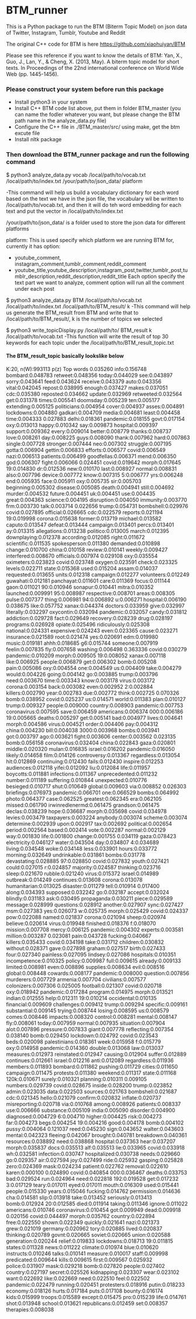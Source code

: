 # BTM_runner

This is a Python package to run the BTM (Biterm Topic Model) on json data of Twitter, Instagram, Tumblr, Youtube and Reddit

The original C++ code for BTM is here https://github.com/xiaohuiyan/BTM

Please see this reference if you want to know the details of BTM:
Yan, X., Guo, J., Lan, Y., & Cheng, X. (2013, May). A biterm topic model for short texts. In Proceedings of the 22nd international conference on World Wide Web (pp. 1445-1456).

### Please construct your system before run this package
- Install python3 in your system
- Install C++ BTM code list above, put them in folder BTM_master (you can name the fodler whatever you want, but please change the BTM path name in the analyze_data.py file)
- Configure the C++ file in ./BTM_master/src/ using make, get the btm excute file
- Install nltk package

### Then download the BTM_runner package and run the following command

$ python3 analyze_data.py vocab /local/path/to/vocab.txt /local/path/to/index.txt /your/path/to/json_data/ platform

-This command will help us build a vocabulary dictionary for each word based on the text we have in the json file, the vocabulary wil be written to /local/path/to/vocab.txt, and then it will do teh word embedding for each text and put the vector in /local/path/to/index.txt

/your/path/to/json_data/ is a folder used to store the json data for different platforms

platform: This is used specify which platform we are running BTM for, currently it has option:
- youtube_comment, instagram_comment,tumblr_comment,reddit_comment
- youtube_title,youtube_description,instagram_post,twitter,tumblr_post,tumblr_description,reddit_description,reddit_title
Each option specify the text part we want to analyze, comment option will run all the comment under each post

$ python3 analyze_data.py BTM /local/path/to/vocab.txt /local/path/to/index.txt /local/path/to/BTM_result/ k
-This command will help us generate the BTM_result from BTM and write that to /local/path/to/BTM_result/, k is the number of topics we selected

$ python3 write_topicDisplay.py /local/path/to/ BTM_result k /local/path/to/vocab.txt
-This function will write the result of top 30 keywords for each topic under the /local/path/to/BTM_result_topic.txt

#### The BTM_result_topic basically lookslike below
K:20, n(W):993113
p(z)		Top words
0.035260 info:0.156748 bombard:0.048783 retweet:0.048356 today:0.044029 see:0.043897 sorry:0.043641 feed:0.043624 receive:0.043379 auto:0.043356 vital:0.042045 repost:0.038995 enough:0.037427 makes:0.037051 cdc:0.035380 reposted:0.034662 update:0.032969 retweeted:0.032564 get:0.031378 times:0.005541 doomsday:0.005239 ten:0.005177 extending:0.005125 politicians:0.004954 cover:0.004937 asses:0.004891 lockdowns:0.004880 gadkari:0.004709 media:0.004681 least:0.004458 time:0.004333
0.027883 delhi:0.018361 pandemic:0.018155 govt:0.017154 oxy:0.013013 happy:0.010342 say:0.009873 hospital:0.009397 support:0.009362 every:0.009014 better:0.008779 thanks:0.008737 love:0.008261 day:0.008225 guys:0.008090 thank:0.007962 hard:0.007863 single:0.007728 stronger:0.007444 neo:0.007302 struggle:0.007195 gotta:0.006904 gettin:0.006833 efforts:0.006577 covid:0.006549 nazi:0.006513 patients:0.006499 goodfellas:0.006371 mend:0.006350 god:0.006307 fight:0.006066
0.024451 covid:0.019642 morph:0.017645 19:0.014830 dr:0.012536 new:0.010170 last:0.008927 normal:0.008831 also:0.007796 device:0.007772 know:0.007315 5:0.006777 yrs:0.006248 end:0.005935 face:0.005911 oxy:0.005735 sir:0.005703 beginning:0.005302 disease:0.005085 death:0.004941 still:0.004692 murder:0.004532 future:0.004451 uk:0.004451 use:0.004435 great:0.004363 science:0.004195 disruption:0.004050 immunity:0.003770 frm:0.003730 talk:0.003714
0.022656 trump:0.054731 bombshell:0.029976 covid:0.027895 official:0.026665 cdc:0.022579 reports:0.021194 19:0.019998 corona:0.015638 former:0.013719 michael:0.013582 caputo:0.013547 defeat:0.013444 campaign:0.013401 percs:0.013401 ay:0.013315 allegations:0.013238 politico:0.013005 march:0.012395 downplaying:0.012378 according:0.012085 right:0.011672 scientific:0.011535 spokesperson:0.011380 demanded:0.010898 change:0.010700 china:0.010158 review:0.010141 weekly:0.009427 interfered:0.008670 officials:0.007974
0.029108 oxy:0.035554 oximeters:0.023823 covid:0.023748 oxygen:0.023591 check:0.023325 levels:0.022711 state:0.015368 used:0.015204 assam:0.014037 requested:0.013655 units:0.012318 campaign:0.012277 volunteers:0.012249 guwahati:0.012181 panchayat:0.011601 care:0.011369 focus:0.011144 gaon:0.011021 90:0.010946 sonapur:0.010441 mitra:0.010352 launched:0.009991 95:0.008987 respective:0.008701 areas:0.008305 pulse:0.007377 thing:0.006981 94:0.006892 u:0.006271 hospital:0.006190
0.038675 like:0.057752 xanax:0.044374 doctors:0.033959 give:0.032997 literally:0.032297 oxycontin:0.032094 pandemic:0.032057 candy:0.031812 addiction:0.029728 fact:0.029649 recovery:0.028239 drug:0.028197 programs:0.026928 opiate:0.025496 ridiculously:0.025308 national:0.024331 expensive:0.024243 even:0.023365 cause:0.023271 insurance:0.021589 root:0.021474 yes:0.020691 edm:0.019980 music:0.019181 ahhh:0.018685 g6:0.015744 someone:0.007919 feelin:0.007835 fly:0.007658 washing:0.006498
0.363336 covid:0.030279 pandemic:0.010209 morph:0.009505 19:0.008052 xanax:0.007118 like:0.006925 people:0.006879 get:0.006302 bomb:0.005208 pain:0.005086 oxy:0.004554 one:0.004549 us:0.004409 take:0.004279 would:0.004226 going:0.004142 go:0.003885 trump:0.003796 need:0.003670 time:0.003343 know:0.003178 virus:0.003172 corona:0.003154 back:0.003082 even:0.002952 2:0.002884 killers:0.002790 year:0.002783 due:0.002772 think:0.002725
0.070326 bomb:0.038952 covid:0.025237 us:0.014571 world:0.011383 plan:0.010127 trump:0.009327 people:0.009000 country:0.008903 pandemic:0.007753 coronavirus:0.007595 save:0.006459 americans:0.006374 000:0.006186 19:0.005665 deaths:0.005297 get:0.005141 bad:0.004977 lives:0.004641 morph:0.004586 virus:0.004521 order:0.004406 pay:0.004312 china:0.004230 bill:0.004038 3000:0.003968 bombs:0.003941 got:0.003797 ago:0.003621 fight:0.003606 center:0.003562
0.023135 bomb:0.056158 coronavirus:0.032404 china:0.022843 gaza:0.020801 middle:0.020320 mulan:0.016835 israel:0.016202 pandemic:0.016050 likely:0.014658 film:0.014126 controversy:0.013367 regardless:0.013054 hit:0.012869 continuing:0.012430 fails:0.012430 inspire:0.012253 audiences:0.012118 yifei:0.012092 liu:0.012084 life:0.011957 boycotts:0.011881 infections:0.011367 unprecedented:0.011232 number:0.011189 suffering:0.010844 unexpected:0.010776 besieged:0.010717 shut:0.010649 global:0.009603 via:0.008852
0.026303 briefings:0.076973 pandemic:0.066701 one:0.066529 bombs:0.064992 photo:0.064377 case:0.062525 greatest:0.062345 era:0.062105 missed:0.061790 irwinredlenermd:0.061475 grandson:0.061475 declas:0.038239 hope:0.036687 morph:0.035698 covid:0.034978 levies:0.003479 taxpayers:0.003224 anybody:0.003074 scheme:0.003074 determine:0.002939 upon:0.002917 tax:0.002692 political:0.002654 period:0.002564 based:0.002414 vote:0.002287 normal:0.002129 way:0.001830 life:0.001800 change:0.001755
0.034119 gaza:0.078423 electricity:0.046127 water:0.043504 day:0.034807 4:0.034689 living:0.034548 woke:0.034148 less:0.033901 hours:0.033772 morning:0.032649 undrinkable:0.031861 bombs:0.031778 devastating:0.028885 97:0.028850 covid:0.027832 youth:0.027421 could:0.027015 r:0.024857 majority:0.024587 thinking:0.023716 sleep:0.021670 rubble:0.021240 virus:0.015372 israel:0.014989 outbreak:0.014249 continues:0.013608 corona:0.013078 humanitarian:0.013025 disaster:0.011279 tell:0.010914
0.017400 along:0.034393 supposed:0.032242 go:0.032187 accept:0.032024 blindly:0.031183 ask:0.030495 propaganda:0.030211 piece:0.029589 message:0.028999 questions:0.028912 another:0.027907 sync:0.027427 msm:0.027383 yes:0.026073 w:0.025735 morph:0.025429 covid:0.024337 pow:0.022088 named:0.021837 corona:0.021094 sheep:0.020974 believe:0.020614 virus:0.019948 finished:0.018376 f:0.018070 mission:0.007708 mercy:0.006125 pandemic:0.004302 experts:0.003581 million:0.003287
0.023081 pain:0.043728 fucking:0.040667 killers:0.035433 covid:0.034198 take:0.031712 children:0.030832 without:0.028371 gave:0.027898 graham:0.027517 birth:0.027433 four:0.027340 painless:0.027095 lindsey:0.027086 hospitals:0.010351 incompetence:0.010325 policy:0.009987 full:0.009615 already:0.009133 limited:0.008981 even:0.008896 supplies:0.008634 evil:0.008516 global:0.008448 cowards:0.008177 pandemic:0.008000 question:0.007856 murderers:0.007729 armenia:0.007704 civilians:0.007577 colonizers:0.007306
0.025005 football:0.021307 covid:0.020718 oxy:0.018942 pandemic:0.017284 program:0.014975 morph:0.013521 indian:0.012555 help:0.012311 19:0.010214 occidental:0.010135 financial:0.009609 challenges:0.009412 trump:0.009294 specific:0.009161 substantial:0.009145 trying:0.008744 losing:0.008595 us:0.008579 comes:0.008446 impacts:0.008320 control:0.008281 mental:0.008147 fly:0.008061 today:0.007959 normal:0.007935 situation:0.007904 alot:0.007896 pressure:0.007833 giant:0.007778 reflecting:0.007354
0.038140 bomb:0.029450 lockdown:0.024792 covid:0.023543 beds:0.020098 palestinians:0.018361 week:0.015958 f:0.015779 oxy:0.014958 pandemic:0.014360 double:0.013068 law:0.013037 measures:0.012973 reinstated:0.012947 causing:0.012904 suffer:0.012889 continues:0.012661 israel:0.012216 anti:0.012089 regardless:0.011936 members:0.011893 bombard:0.011862 pushing:0.011729 cities:0.011650 campaign:0.011475 protests:0.011380 weekend:0.011317 state:0.011168 120k:0.010671 surely:0.010321 planning:0.010311
0.009105 numbers:0.029739 covid:0.028675 inside:0.028200 trump:0.023852 admin:0.023035 data:0.022503 sources:0.021763 bombshell:0.021687 cdc:0.021345 hello:0.021079 confirm:0.020832 inflate:0.020737 misreporting:0.020718 via:0.010768 among:0.008926 patients:0.008337 use:0.006666 substance:0.005109 india:0.005090 disorder:0.004900 diagnosed:0.004729 6:0.004710 higher:0.004425 risk:0.004273 far:0.004273 begs:0.004254 19:0.004216 good:0.004178 bomb:0.004102 pussy:0.004064
0.121037 reed:0.045230 sign:0.043652 walter:0.043603 mental:0.042323 fleeing:0.042067 brought:0.040781 breakdown:0.040361 resources:0.038892 need:0.038868 hospital:0.037363 hear:0.037207 morph:0.035837 docs:0.035513 alf:0.035513 lie:0.033965 covid:0.033918 wh:0.032581 infection:0.030747 hospitalized:0.030738 needs:0.029660 go:0.029357 air:0.027594 joy:0.027499 ride:0.025932 gasping:0.025828 zero:0.024369 mask:0.024234 patient:0.022762 removal:0.022610 karen:0.000100
0.024890 covid:0.040854 000:0.036467 deaths:0.033753 bad:0.029524 run:0.024964 need:0.022818 192:0.019528 get:0.017232 3:0.017129 teary:0.017011 eyed:0.017011 mouth:0.016309 used:0.015441 people:0.015330 years:0.015046 fucking:0.014762 permission:0.014636 cha:0.014581 slip:0.013918 take:0.013452 seriously:0.013413 bomb:0.012924 20:0.012585 died:0.011914 taking:0.011346 ignore:0.011022 americans:0.010746 coronavirus:0.010454 got:0.009949 dead:0.009918
0.020156 covid:0.044497 morph:0.035762 country:0.022894 free:0.022550 shown:0.022349 quickly:0.021641 nazi:0.021373 grew:0.021019 germany:0.020962 tory:0.020885 lived:0.020837 thinking:0.020789 govnt:0.020665 soviet:0.020665 union:0.020588 generation:0.020244 relief:0.019833 lockdowns:0.018713 19:0.011815 states:0.011328 news:0.011222 climate:0.010974 blue:0.010620 instructs:0.010246 talks:0.010141 measure:0.010017 staff:0.009998 predicated:0.009644 kills:0.009615 first:0.009567
0.025932 police:0.031907 mask:0.029218 bomb:0.027820 people:0.027402 country:0.027197 secret:0.025526 kidnapping:0.023307 wear:0.023102 want:0.022692 like:0.022669 need:0.022510 feel:0.022502 pandemic:0.022479 running:0.020451 protesters:0.018916 putin:0.018233 economy:0.018126 hurts:0.017184 puts:0.017108 bounty:0.016174 kids:0.015999 troops:0.015589 except:0.015475 pro:0.015239 life:0.014761 shot:0.013948 school:0.013621 republicans:0.012459 set:0.008357 therapies:0.008038
